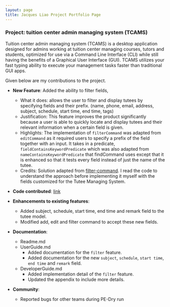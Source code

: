 ```yaml
---
layout: page
title: Jacques Liao Project Portfolio Page
---
```


### Project: tuition center admin managing system (TCAMS)

Tuition center admin managing system (TCAMS) is a desktop application designed for admins working at tuition center managing courses, tutors and students, optimized for use via a Command Line Interface (CLI) while still having the benefits of a Graphical User Interface (GUI). TCAMS utilizes your fast typing ability to execute your management tasks faster than traditional GUI apps.

Given below are my contributions to the project.

* **New Feature**: Added the ability to filter fields,
  * What it does: allows the user to filter and display tutees by specifying fields and their prefix. (name, phone, email, address, subject, schedule, start time, end time, tags)
  * Justification: This feature improves the product significantly because a user is able to quickly locate and display tutees and their relevant information when a certain field is given.
  * Highlights: The implementation of `filterCommand` was adapted from `editCommand` as it required users to specify a prefix of the field together with an input. It takes in a predicate, `fieldContainsKeywordPredicate` which was also adapted from `nameContainsKeywordPredicate` that findCommand uses except that it is enhanced so that it tests every field instead of just the name of the tutee.
  * Credits: Solution adapted from [filter-command](https://github.com/AY2223S2-CS2103T-W10-3/tp/blob/master/src/main/java/seedu/address/logic/commands/FilterCommand.java). I read the code to understand the approach before implementing it myself with the fields customized for the Tutee Managing System.

* **Code contributed**: [link](https://nus-cs2103-ay2223s2.github.io/tp-dashboard/?search=jugsliao&breakdown=true&sort=groupTitle%20dsc&sortWithin=title&since=2023-02-17&timeframe=commit&mergegroup=&groupSelect=groupByRepos&checkedFileTypes=docs~functional-code~test-code~other)

* **Enhancements to existing features**:
  * Added subject, schedule, start time, end time and remark field to the tutee model.
  * Modified add, edit and filter command to accept these new fields.
 
* **Documentation**:
  * Readme.md
  * UserGuide.md
    * Added documentation for the `filter` feature.
    * Added documentation for the new `subject`, `schedule`, `start time`, `end time` and `remark` field.
  * DeveloperGuide.md
    * Added implementation detail of the `filter` feature.
    * Updated the appendix to include more details.

* **Community**:
  * Reported bugs for other teams during PE-Dry run

